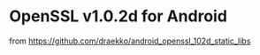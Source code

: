 OpenSSL v1.0.2d for Android
===========================

from https://github.com/draekko/android_openssl_102d_static_libs
